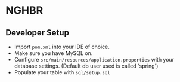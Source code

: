 # NGHBR #

## Developer Setup ##

- Import `pom.xml` into your IDE of choice.
- Make sure you have MySQL on.
- Configure `src/main/resources/application.properties` with your database settings. (Default db user used is called 'spring')
- Populate your table with `sql/setup.sql`
